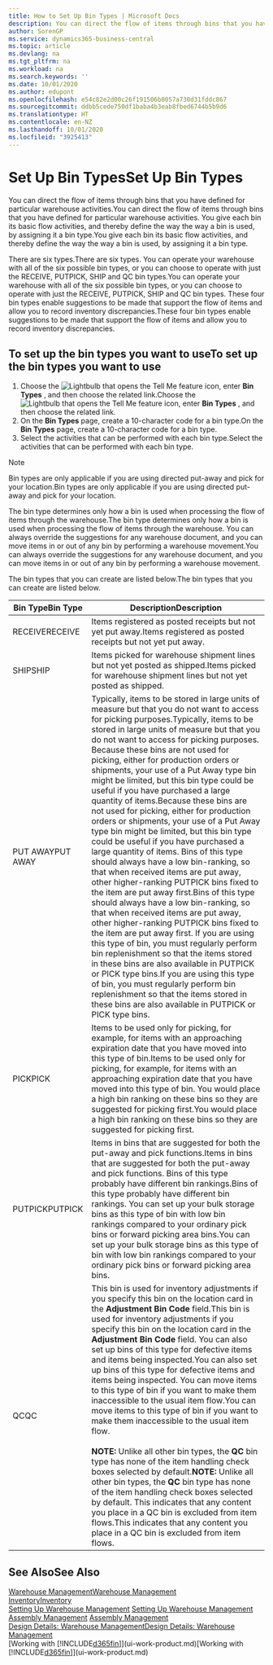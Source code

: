 ```yaml
---
title: How to Set Up Bin Types | Microsoft Docs
description: You can direct the flow of items through bins that you have defined for particular warehouse activities. You give each bin its basic flow activities, and thereby define the way the way a bin is used, by assigning it a bin type.
author: SorenGP
ms.service: dynamics365-business-central
ms.topic: article
ms.devlang: na
ms.tgt_pltfrm: na
ms.workload: na
ms.search.keywords: ''
ms.date: 10/01/2020
ms.author: edupont
ms.openlocfilehash: e54c82e2d00c26f191506b8057a730d31fddc867
ms.sourcegitcommit: ddbb5cede750df1baba4b3eab8fbed6744b5b9d6
ms.translationtype: HT
ms.contentlocale: en-NZ
ms.lasthandoff: 10/01/2020
ms.locfileid: "3925413"
---
```

# <a name="set-up-bin-types"></a><span data-ttu-id="ea28d-104">Set Up Bin Types</span><span class="sxs-lookup"><span data-stu-id="ea28d-104">Set Up Bin Types</span></span>
<span data-ttu-id="ea28d-105">You can direct the flow of items through bins that you have defined for particular warehouse activities.</span><span class="sxs-lookup"><span data-stu-id="ea28d-105">You can direct the flow of items through bins that you have defined for particular warehouse activities.</span></span> <span data-ttu-id="ea28d-106">You give each bin its basic flow activities, and thereby define the way the way a bin is used, by assigning it a bin type.</span><span class="sxs-lookup"><span data-stu-id="ea28d-106">You give each bin its basic flow activities, and thereby define the way the way a bin is used, by assigning it a bin type.</span></span>  

<span data-ttu-id="ea28d-107">There are six types.</span><span class="sxs-lookup"><span data-stu-id="ea28d-107">There are six types.</span></span> <span data-ttu-id="ea28d-108">You can operate your warehouse with all of the six possible bin types, or you can choose to operate with just the RECEIVE, PUTPICK, SHIP and QC bin types.</span><span class="sxs-lookup"><span data-stu-id="ea28d-108">You can operate your warehouse with all of the six possible bin types, or you can choose to operate with just the RECEIVE, PUTPICK, SHIP and QC bin types.</span></span> <span data-ttu-id="ea28d-109">These four bin types enable suggestions to be made that support the flow of items and allow you to record inventory discrepancies.</span><span class="sxs-lookup"><span data-stu-id="ea28d-109">These four bin types enable suggestions to be made that support the flow of items and allow you to record inventory discrepancies.</span></span>  

## <a name="to-set-up-the-bin-types-you-want-to-use"></a><span data-ttu-id="ea28d-110">To set up the bin types you want to use</span><span class="sxs-lookup"><span data-stu-id="ea28d-110">To set up the bin types you want to use</span></span>  
1.  <span data-ttu-id="ea28d-111">Choose the ![Lightbulb that opens the Tell Me feature](media/ui-search/search_small.png "Tell me what you want to do") icon, enter **Bin Types** , and then choose the related link.</span><span class="sxs-lookup"><span data-stu-id="ea28d-111">Choose the ![Lightbulb that opens the Tell Me feature](media/ui-search/search_small.png "Tell me what you want to do") icon, enter **Bin Types** , and then choose the related link.</span></span>  
2.  <span data-ttu-id="ea28d-112">On the **Bin Types** page, create a 10-character code for a bin type.</span><span class="sxs-lookup"><span data-stu-id="ea28d-112">On the **Bin Types** page, create a 10-character code for a bin type.</span></span>  
3.  <span data-ttu-id="ea28d-113">Select the activities that can be performed with each bin type.</span><span class="sxs-lookup"><span data-stu-id="ea28d-113">Select the activities that can be performed with each bin type.</span></span>  

> [!NOTE]  
>  <span data-ttu-id="ea28d-114">Bin types are only applicable if you are using directed put-away and pick for your location.</span><span class="sxs-lookup"><span data-stu-id="ea28d-114">Bin types are only applicable if you are using directed put-away and pick for your location.</span></span>  

<span data-ttu-id="ea28d-115">The bin type determines only how a bin is used when processing the flow of items through the warehouse.</span><span class="sxs-lookup"><span data-stu-id="ea28d-115">The bin type determines only how a bin is used when processing the flow of items through the warehouse.</span></span> <span data-ttu-id="ea28d-116">You can always override the suggestions for any warehouse document, and you can move items in or out of any bin by performing a warehouse movement.</span><span class="sxs-lookup"><span data-stu-id="ea28d-116">You can always override the suggestions for any warehouse document, and you can move items in or out of any bin by performing a warehouse movement.</span></span>  

<span data-ttu-id="ea28d-117">The bin types that you can create are listed below.</span><span class="sxs-lookup"><span data-stu-id="ea28d-117">The bin types that you can create are listed below.</span></span>  

|<span data-ttu-id="ea28d-118">Bin Type</span><span class="sxs-lookup"><span data-stu-id="ea28d-118">Bin Type</span></span>|<span data-ttu-id="ea28d-119">Description</span><span class="sxs-lookup"><span data-stu-id="ea28d-119">Description</span></span>|  
|------------------|---------------------------------------|  
|<span data-ttu-id="ea28d-120">RECEIVE</span><span class="sxs-lookup"><span data-stu-id="ea28d-120">RECEIVE</span></span>|<span data-ttu-id="ea28d-121">Items registered as posted receipts but not yet put away.</span><span class="sxs-lookup"><span data-stu-id="ea28d-121">Items registered as posted receipts but not yet put away.</span></span>|  
|<span data-ttu-id="ea28d-122">SHIP</span><span class="sxs-lookup"><span data-stu-id="ea28d-122">SHIP</span></span>|<span data-ttu-id="ea28d-123">Items picked for warehouse shipment lines but not yet posted as shipped.</span><span class="sxs-lookup"><span data-stu-id="ea28d-123">Items picked for warehouse shipment lines but not yet posted as shipped.</span></span>|  
|<span data-ttu-id="ea28d-124">PUT AWAY</span><span class="sxs-lookup"><span data-stu-id="ea28d-124">PUT AWAY</span></span>|<span data-ttu-id="ea28d-125">Typically, items to be stored in large units of measure but that you do not want to access for picking purposes.</span><span class="sxs-lookup"><span data-stu-id="ea28d-125">Typically, items to be stored in large units of measure but that you do not want to access for picking purposes.</span></span> <span data-ttu-id="ea28d-126">Because these bins are not used for picking, either for production orders or shipments, your use of a Put Away type bin might be limited, but this bin type could be useful if you have purchased a large quantity of items.</span><span class="sxs-lookup"><span data-stu-id="ea28d-126">Because these bins are not used for picking, either for production orders or shipments, your use of a Put Away type bin might be limited, but this bin type could be useful if you have purchased a large quantity of items.</span></span> <span data-ttu-id="ea28d-127">Bins of this type should always have a low bin-ranking, so that when received items are put away, other higher-ranking PUTPICK bins fixed to the item are put away first.</span><span class="sxs-lookup"><span data-stu-id="ea28d-127">Bins of this type should always have a low bin-ranking, so that when received items are put away, other higher-ranking PUTPICK bins fixed to the item are put away first.</span></span> <span data-ttu-id="ea28d-128">If you are using this type of bin, you must regularly perform bin replenishment so that the items stored in these bins are also available in PUTPICK or PICK type bins.</span><span class="sxs-lookup"><span data-stu-id="ea28d-128">If you are using this type of bin, you must regularly perform bin replenishment so that the items stored in these bins are also available in PUTPICK or PICK type bins.</span></span>|  
|<span data-ttu-id="ea28d-129">PICK</span><span class="sxs-lookup"><span data-stu-id="ea28d-129">PICK</span></span>|<span data-ttu-id="ea28d-130">Items to be used only for picking, for example, for items with an approaching expiration date that you have moved into this type of bin.</span><span class="sxs-lookup"><span data-stu-id="ea28d-130">Items to be used only for picking, for example, for items with an approaching expiration date that you have moved into this type of bin.</span></span> <span data-ttu-id="ea28d-131">You would place a high bin ranking on these bins so they are suggested for picking first.</span><span class="sxs-lookup"><span data-stu-id="ea28d-131">You would place a high bin ranking on these bins so they are suggested for picking first.</span></span>|  
|<span data-ttu-id="ea28d-132">PUTPICK</span><span class="sxs-lookup"><span data-stu-id="ea28d-132">PUTPICK</span></span>|<span data-ttu-id="ea28d-133">Items in bins that are suggested for both the put-away and pick functions.</span><span class="sxs-lookup"><span data-stu-id="ea28d-133">Items in bins that are suggested for both the put-away and pick functions.</span></span> <span data-ttu-id="ea28d-134">Bins of this type probably have different bin rankings.</span><span class="sxs-lookup"><span data-stu-id="ea28d-134">Bins of this type probably have different bin rankings.</span></span> <span data-ttu-id="ea28d-135">You can set up your bulk storage bins as this type of bin with low bin rankings compared to your ordinary pick bins or forward picking area bins.</span><span class="sxs-lookup"><span data-stu-id="ea28d-135">You can set up your bulk storage bins as this type of bin with low bin rankings compared to your ordinary pick bins or forward picking area bins.</span></span>|  
|<span data-ttu-id="ea28d-136">QC</span><span class="sxs-lookup"><span data-stu-id="ea28d-136">QC</span></span>|<span data-ttu-id="ea28d-137">This bin is used for inventory adjustments if you specify this bin on the location card in the **Adjustment Bin Code** field.</span><span class="sxs-lookup"><span data-stu-id="ea28d-137">This bin is used for inventory adjustments if you specify this bin on the location card in the **Adjustment Bin Code** field.</span></span> <span data-ttu-id="ea28d-138">You can also set up bins of this type for defective items and items being inspected.</span><span class="sxs-lookup"><span data-stu-id="ea28d-138">You can also set up bins of this type for defective items and items being inspected.</span></span> <span data-ttu-id="ea28d-139">You can move items to this type of bin if you want to make them inaccessible to the usual item flow.</span><span class="sxs-lookup"><span data-stu-id="ea28d-139">You can move items to this type of bin if you want to make them inaccessible to the usual item flow.</span></span><br /><br /> <span data-ttu-id="ea28d-140">**NOTE:** Unlike all other bin types, the **QC** bin type has none of the item handling check boxes selected by default.</span><span class="sxs-lookup"><span data-stu-id="ea28d-140">**NOTE:** Unlike all other bin types, the **QC** bin type has none of the item handling check boxes selected by default.</span></span> <span data-ttu-id="ea28d-141">This indicates that any content you place in a QC bin is excluded from item flows.</span><span class="sxs-lookup"><span data-stu-id="ea28d-141">This indicates that any content you place in a QC bin is excluded from item flows.</span></span>|  

## <a name="see-also"></a><span data-ttu-id="ea28d-142">See Also</span><span class="sxs-lookup"><span data-stu-id="ea28d-142">See Also</span></span>
[<span data-ttu-id="ea28d-143">Warehouse Management</span><span class="sxs-lookup"><span data-stu-id="ea28d-143">Warehouse Management</span></span>](warehouse-manage-warehouse.md)  
[<span data-ttu-id="ea28d-144">Inventory</span><span class="sxs-lookup"><span data-stu-id="ea28d-144">Inventory</span></span>](inventory-manage-inventory.md)  
<span data-ttu-id="ea28d-145">[Setting Up Warehouse Management](warehouse-setup-warehouse.md)   </span><span class="sxs-lookup"><span data-stu-id="ea28d-145">[Setting Up Warehouse Management](warehouse-setup-warehouse.md)   </span></span>  
<span data-ttu-id="ea28d-146">[Assembly Management](assembly-assemble-items.md)  </span><span class="sxs-lookup"><span data-stu-id="ea28d-146">[Assembly Management](assembly-assemble-items.md)  </span></span>  
[<span data-ttu-id="ea28d-147">Design Details: Warehouse Management</span><span class="sxs-lookup"><span data-stu-id="ea28d-147">Design Details: Warehouse Management</span></span>](design-details-warehouse-management.md)  
<span data-ttu-id="ea28d-148">[Working with [!INCLUDE[d365fin](includes/d365fin_md.md)]](ui-work-product.md)</span><span class="sxs-lookup"><span data-stu-id="ea28d-148">[Working with [!INCLUDE[d365fin](includes/d365fin_md.md)]](ui-work-product.md)</span></span>

